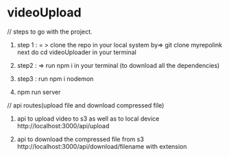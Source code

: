 # videoUpload


 // steps to go with the project.
 1. step 1 : = > clone the repo in your local system by=>  git clone myrepolink
 next do cd videoUploader in your terminal
  
 2. step2 : =>  run npm i in your terminal (to download all the dependencies)
 3. step3 : run npm i nodemon 
 4.  npm run server 

 // api routes(upload file and download compressed file)
 1. api to upload video to s3 as well as to local device
 http://localhost:3000/api/upload

 2. api to download the compressed file from s3
 http://localhost:3000/api/download/filename with extension